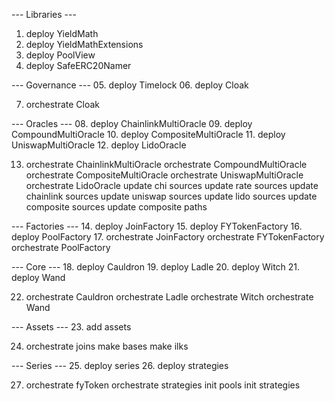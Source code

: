--- Libraries ---
01. deploy YieldMath
02. deploy YieldMathExtensions
03. deploy PoolView
04. deploy SafeERC20Namer

--- Governance ---
05. deploy Timelock
06. deploy Cloak

07. orchestrate Cloak

--- Oracles ---
08. deploy ChainlinkMultiOracle
09. deploy CompoundMultiOracle
10. deploy CompositeMultiOracle
11. deploy UniswapMultiOracle
12. deploy LidoOracle

13. orchestrate ChainlinkMultiOracle
    orchestrate CompoundMultiOracle
    orchestrate CompositeMultiOracle
    orchestrate UniswapMultiOracle
    orchestrate LidoOracle
    update chi sources
    update rate sources
    update chainlink sources
    update uniswap sources
    update lido sources
    update composite sources
    update composite paths

--- Factories ---
14. deploy JoinFactory
15. deploy FYTokenFactory
16. deploy PoolFactory
17. orchestrate JoinFactory
    orchestrate FYTokenFactory
    orchestrate PoolFactory

--- Core ---
18. deploy Cauldron
19. deploy Ladle
20. deploy Witch
21. deploy Wand

22. orchestrate Cauldron
    orchestrate Ladle
    orchestrate Witch
    orchestrate Wand

--- Assets ---
23. add assets

24. orchestrate joins
    make bases
    make ilks

--- Series ---
25. deploy series
26. deploy strategies

27. orchestrate fyToken
    orchestrate strategies
    init pools
    init strategies
